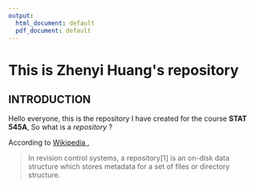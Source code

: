 ```yaml
---
output:
  html_document: default
  pdf_document: default
---
```

# This is Zhenyi Huang's repository 


## INTRODUCTION

Hello everyone, this is the repository I have created for the course **STAT 545A**,
So what is a *repository* ?

According to <a href="https://en.wikipedia.org/wiki/Repository_(version_control)"> Wikipedia </a>,

>In revision control systems, a repository[1] is an on-disk data structure which stores metadata for a set of files or directory structure.
